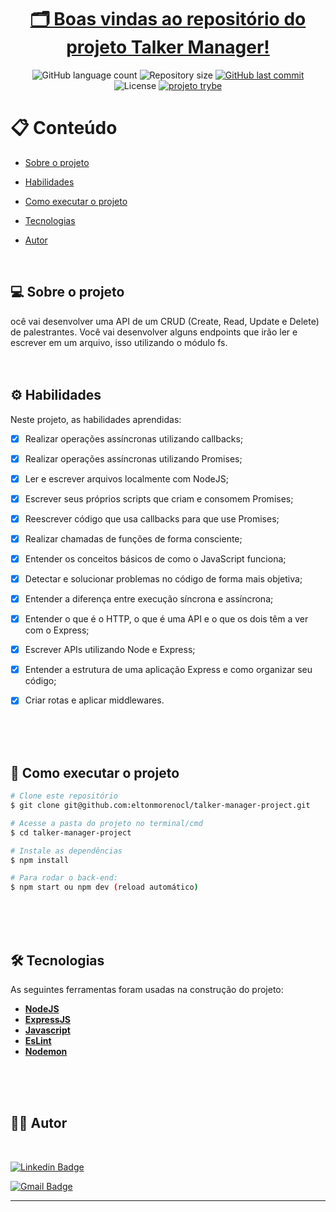 <h1 align="center">
       <a href="#" alt=""> 🗂️ Boas vindas ao repositório do projeto Talker Manager!</a>
</h1>

<p align="center">
  
  <img alt="GitHub language count" src="https://img.shields.io/github/languages/count/eltonmorenocl/talker-manager-project?color=azure">

  <img alt="Repository size" src="https://img.shields.io/github/repo-size/eltonmorenocl/talker-manager-project">

  
  <a href="https://github.com/eltonmorenocl/talker-manager-project/commits/master">
    <img alt="GitHub last commit" src="https://img.shields.io/github/last-commit/eltonmorenocl/talker-manager-project?color=yellow">
  </a>
    
   <img alt="License" src="https://img.shields.io/badge/license-MIT-orange">
   
  <a href="https://www.betrybe.com/">
    <img alt="projeto trybe" src="https://img.shields.io/badge/projeto%20feito%20na-TRYBE-%231db702">
  </a>
 
</p>


📋 Conteúdo
=================

<!--ts-->

* [Sobre o projeto](#-sobre-o-projeto)

* [Habilidades](#%EF%B8%8F-habilidades)

* [Como executar o projeto](#-como-executar-o-projeto)

* [Tecnologias](#-tecnologias)

* [Autor](#-autor)


<!--te-->
<br>

## 💻 Sobre o projeto

ocê vai desenvolver uma API de um CRUD (Create, Read, Update e Delete) de palestrantes. Você vai desenvolver alguns endpoints que irão ler e escrever em um arquivo, isso utilizando o módulo fs.
<br />
<br />
<br />

## ⚙️ Habilidades

Neste projeto, as habilidades aprendidas:

- [x] Realizar operações assíncronas utilizando callbacks;
- [x] Realizar operações assíncronas utilizando Promises;
- [x] Ler e escrever arquivos localmente com NodeJS;
- [x] Escrever seus próprios scripts que criam e consomem Promises;
- [x] Reescrever código que usa callbacks para que use Promises;
- [x] Realizar chamadas de funções de forma consciente;
- [x] Entender os conceitos básicos de como o JavaScript funciona;
- [x] Detectar e solucionar problemas no código de forma mais objetiva;
- [x] Entender a diferença entre execução síncrona e assíncrona;
- [x] Entender o que é o HTTP, o que é uma API e o que os dois têm a ver com o Express;
- [x] Escrever APIs utilizando Node e Express;
- [x] Entender a estrutura de uma aplicação Express e como organizar seu código;
- [x] Criar rotas e aplicar middlewares.

 
<br />
<br />
<br />



## 🚀 Como executar o projeto

```bash
# Clone este repositório
$ git clone git@github.com:eltonmorenocl/talker-manager-project.git

# Acesse a pasta do projeto no terminal/cmd
$ cd talker-manager-project

# Instale as dependências
$ npm install

# Para rodar o back-end:
$ npm start ou npm dev (reload automático)

```

<br />
<br />
<br />

## 🛠 Tecnologias

As seguintes ferramentas foram usadas na construção do projeto:

-   **[NodeJS](https://nodejs.org/)**
-   **[ExpressJS](https://expressjs.com/pt-br/)**
-   **[Javascript](https://developer.mozilla.org/pt-BR/docs/Web/JavaScript)**
-   **[EsLint](https://eslint.org/)**
-   **[Nodemon](https://nodemon.io/)**



<br />
<br />
<br />

## 👨‍💻 Autor

<br />

[![Linkedin Badge](https://img.shields.io/badge/-Elton_Moreno-blue?style=flat-square&logo=Linkedin&logoColor=white&link=https://www.linkedin.com/in/eltonmoreno/)](https://www.linkedin.com/in/eltonmoreno/)

[![Gmail Badge](https://img.shields.io/badge/-eltonmorenocl@gmail.com-c14438?style=flat-square&logo=Gmail&logoColor=white&link=mailto:eltonmorenocl@gmail.com)](mailto:eltonmorenocl@gmail.com)

---
